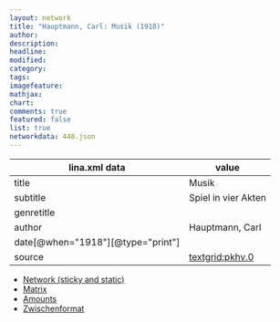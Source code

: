 ```yaml
---
layout: network
title: "Hauptmann, Carl: Musik (1918)"
author:
description:
headline:
modified:
category:
tags:
imagefeature: 
mathjax: 
chart: 
comments: true
featured: false
list: true
networkdata: 448.json
---
```

lina.xml data  | value
------------- | -------------
title|Musik
subtitle|Spiel in vier Akten
genretitle|
author|Hauptmann, Carl
date[@when="1918"][@type="print"]|
source|[textgrid:pkhv.0](https://textgridlab.org/1.0/tgcrud-public/rest/textgrid:pkhv.0/data)



* [Network (sticky and static)](/network448)
* [Matrix](/matrix448)
* [Amounts](/amounts448)
* [Zwischenformat](/lina448 )
